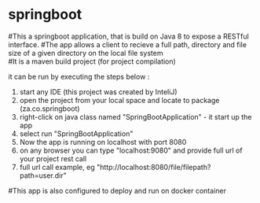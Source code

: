 # springboot
#This a springboot application, that is build on Java 8 to expose a RESTful interface.
#The app allows a client to recieve  a full path, directory and file size of a given directory on the local file system  
#It is a maven build project (for project compilation)

it can be run by executing the steps below :

1. start any IDE (this project was created by InteliJ)
2. open the project from your local space and locate to package (za.co.springboot)
3. right-click on java class named "SpringBootApplication" - it start up the app
4. select run "SpringBootApplication" 
5. Now the app is running on localhost with port 8080
6. on any browser you can type "localhost:9080" and provide full url of your project rest call
7. full url call example, eg "http://localhost:8080/file/filepath?path=user.dir"


#This app is also configured to deploy and run on docker container
